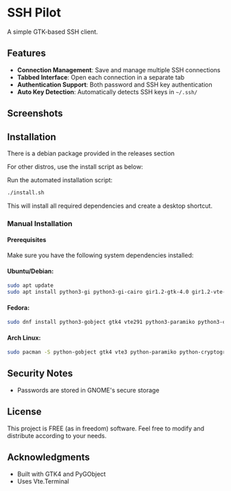 # SSH Pilot

A simple GTK-based SSH client.

## Features

- **Connection Management**: Save and manage multiple SSH connections
- **Tabbed Interface**: Open each connection in a separate tab
- **Authentication Support**: Both password and SSH key authentication
- **Auto Key Detection**: Automatically detects SSH keys in `~/.ssh/`

## Screenshots



## Installation

There is a debian package provided in the releases section

For other distros, use the install script as below:

Run the automated installation script:

```bash
./install.sh
```

This will install all required dependencies and create a desktop shortcut.

### Manual Installation

#### Prerequisites

Make sure you have the following system dependencies installed:

#### Ubuntu/Debian:
```bash
sudo apt update
sudo apt install python3-gi python3-gi-cairo gir1.2-gtk-4.0 gir1.2-vte-3.91 libgirepository1.0-dev python3-paramiko python3-cryptography gir1.2-secret-1
```

#### Fedora:
```bash
sudo dnf install python3-gobject gtk4 vte291 python3-paramiko python3-cryptography libsecret-devel libsecret
```

#### Arch Linux:
```bash
sudo pacman -S python-gobject gtk4 vte3 python-paramiko python-cryptography libsecret
```



## Security Notes

- Passwords are stored in GNOME's secure storage



## License

This project is FREE (as in freedom) software. Feel free to modify and distribute according to your needs.

## Acknowledgments

- Built with GTK4 and PyGObject
- Uses Vte.Terminal
